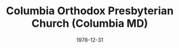 ---
date: &id001 1978-12-31
end_date: null
location:
  address: 10001 Route 108
  city: Columbia
  state: MD
minister:
- end: 2011-01-01
  name: Allen H. Harris
  start: 1978-12-31
  type: pastor
- end: null
  name: Randall M. Lovelace
  start: 2011-01-01
  type: pastor
- end: 2010-01-01
  name: Stephen Green
  start: 1990-01-01
  type: Associate Pastor
- end: 2015-01-01
  name: Timothy Flora
  start: 2005-01-01
  type: Associate Pastor
- end: 2013-01-01
  name: Daniel J. Halley
  start: 2011-01-01
  type: pastor_of_youth_and_families
ministers:
- Allen H. Harris
- Randall M. Lovelace
- Stephen Green
- Timothy Flora
- Daniel J. Halley
name: Columbia Orthodox Presbyterian Church
names:
- end: null
  name: Columbia Orthodox Presbyterian Church
  start: 1978-12-31
origination_date: *id001
raw_data: "MD\nColumbia\nColumbia Orthodox Presbyterian Church  (December 31,\
  \ 1978\u2013 )\n10001 Route 108\nPastors: Allen H. Harris, 1978\u20132011\nRandall\
  \ M. Lovelace, 2011\u2013\nAsst./Assoc. P.: Stephen Green, 1990\u20132010\nTimothy\
  \ Flora, 2005\u201315\nPastor of Youth and Families:  Daniel J. Halley, 2011\u2013\
  13"
received_from: MISSING
states:
- MD
status:
  active: true
  end_date: null
  reason: null
  received_from: null
  withdrawal_to: null
title: Columbia Orthodox Presbyterian Church (Columbia MD)

---